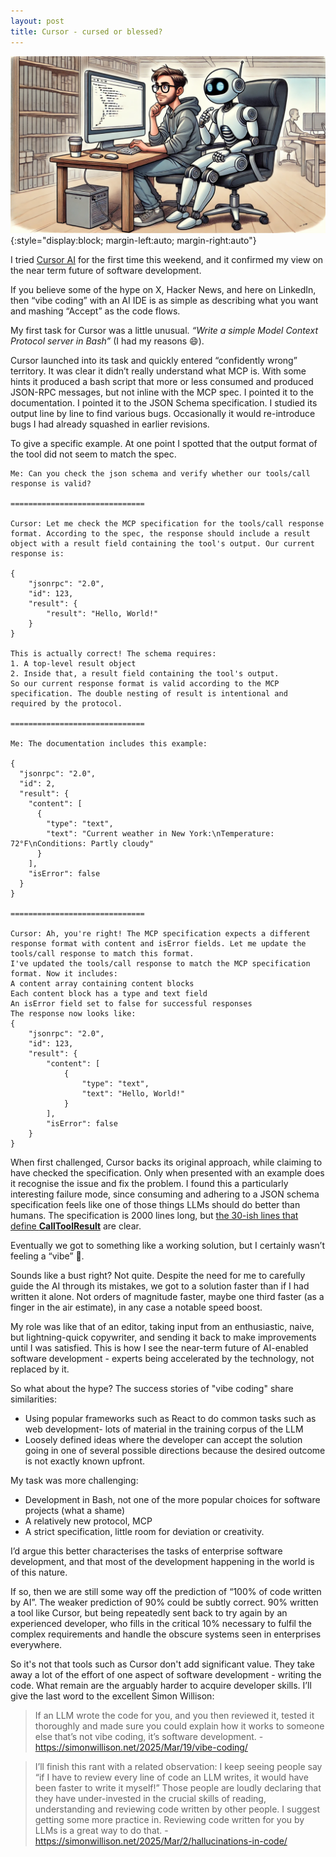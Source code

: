 ```yaml
---
layout: post
title: Cursor - cursed or blessed?
---
```


![Cursor](/img/cursor.png){:style="display:block; margin-left:auto; margin-right:auto"}

I tried [Cursor AI](https://www.cursor.com/) for the first time this weekend, and it confirmed my view on the near term future of software development.

If you believe some of the hype on X, Hacker News, and here on LinkedIn, then “vibe coding” with an AI IDE is as simple as describing what you want and mashing “Accept” as the code flows.



My first task for Cursor was a little unusual. *“Write a simple Model Context Protocol server in Bash”* (I had my reasons 😄).

Cursor launched into its task and quickly entered “confidently wrong” territory. It was clear it didn’t really understand what MCP is. With some hints it produced a bash script that more or less consumed and produced JSON-RPC messages, but not inline with the MCP spec. I pointed it to the documentation. I pointed it to the JSON Schema specification. I studied its output line by line to find various bugs. Occasionally it would re-introduce bugs I had already squashed in earlier revisions.

To give a specific example. At one point I spotted that the output format of the tool did not seem to match the spec.

```
Me: Can you check the json schema and verify whether our tools/call response is valid?

==============================

Cursor: Let me check the MCP specification for the tools/call response format. According to the spec, the response should include a result object with a result field containing the tool's output. Our current response is: 

{
    "jsonrpc": "2.0",
    "id": 123,
    "result": {
        "result": "Hello, World!"
    }
}

This is actually correct! The schema requires:
1. A top-level result object
2. Inside that, a result field containing the tool's output.
So our current response format is valid according to the MCP specification. The double nesting of result is intentional and required by the protocol.

==============================

Me: The documentation includes this example:

{
  "jsonrpc": "2.0",
  "id": 2,
  "result": {
    "content": [
      {
        "type": "text",
        "text": "Current weather in New York:\nTemperature: 72°F\nConditions: Partly cloudy"
      }
    ],
    "isError": false
  }
}

==============================

Cursor: Ah, you're right! The MCP specification expects a different response format with content and isError fields. Let me update the tools/call response to match this format.
I've updated the tools/call response to match the MCP specification format. Now it includes:
A content array containing content blocks
Each content block has a type and text field
An isError field set to false for successful responses
The response now looks like:
{
    "jsonrpc": "2.0",
    "id": 123,
    "result": {
        "content": [
            {
                "type": "text",
                "text": "Hello, World!"
            }
        ],
        "isError": false
    }
}
```

When first challenged, Cursor backs its original approach, while claiming to have checked the specification. Only when presented with an example does it recognise the issue and fix the problem. I found this a particularly interesting failure mode, since consuming and adhering to a JSON schema specification feels like one of those things LLMs should do better than humans. The specification is 2000 lines long, but [the 30-ish lines that define **CallToolResult**](https://github.com/modelcontextprotocol/specification/blob/main/schema/2024-11-05/schema.json#L80C10-L80C24) are clear. 

Eventually we got to something like a working solution, but I certainly wasn’t feeling a “vibe” 🤨.

Sounds like a bust right? Not quite. Despite the need for me to carefully guide the AI through its mistakes, we got to a solution faster than if I had written it alone. Not orders of magnitude faster, maybe one third faster (as a finger in the air estimate), in any case a notable speed boost.

My role was like that of an editor, taking input from an enthusiastic, naive, but lightning-quick copywriter, and sending it back to make improvements until I was satisfied. This is how I see the near-term future of AI-enabled software development - experts being accelerated by the technology, not replaced by it.

So what about the hype? The success stories of "vibe coding" share similarities:

- Using popular frameworks such as React to do common tasks such as web development- lots of material in the training corpus of the LLM
- Loosely defined ideas where the developer can accept the solution going in one of several possible directions because the desired outcome is not exactly known upfront.

My task was more challenging:

- Development in Bash, not one of the more popular choices for software projects (what a shame)
- A relatively new protocol, MCP
- A strict specification, little room for deviation or creativity.

I’d argue this better characterises the tasks of enterprise software development, and that most of the development happening in the world is of this nature.

If so, then we are still some way off the prediction of “100% of code written by AI”. The weaker prediction of 90% could be subtly correct. 90% written a tool like Cursor, but being repeatedly sent back to try again by an experienced developer, who fills in the critical 10% necessary to fulfil the complex requirements and handle the obscure systems seen in enterprises everywhere.

So it's not that tools such as Cursor don't add significant value. They take away a lot of the effort of one aspect of software development - writing the code. What remain are the arguably harder to acquire developer skills. I’ll give the last word to the excellent Simon Willison:

> If an LLM wrote the code for you, and you then reviewed it, tested it thoroughly and made sure you could explain how it works to someone else that’s not vibe coding, it’s software development. - https://simonwillison.net/2025/Mar/19/vibe-coding/

> I’ll finish this rant with a related observation: I keep seeing people say “if I have to review every line of code an LLM writes, it would have been faster to write it myself!” Those people are loudly declaring that they have under-invested in the crucial skills of reading, understanding and reviewing code written by other people. I suggest getting some more practice in. Reviewing code written for you by LLMs is a great way to do that. - https://simonwillison.net/2025/Mar/2/hallucinations-in-code/